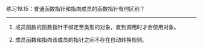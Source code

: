 练习19.15：普通函数指针和指向成员的函数指针有何区别？

---

1. 成员函数的函数指针不绑定至类型的对象，直到调用时才会使用对象。

2. 成员函数和指向该成员的指针之间不存在自动转换规则。
